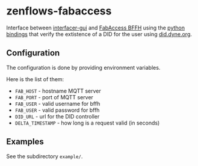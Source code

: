 <!--
SPDX-FileCopyrightText: 2023 Dyne.org foundation

SPDX-License-Identifier: AGPL-3.0-or-later
-->

# zenflows-fabaccess

Interface between [interfacer-gui](https://github.com/interfacerproject/interfacer-gui) and
[FabAccess BFFH](https://gitlab.com/fabinfra/fabaccess/bffh) using the 
[python bindings](https://gitlab.com/fabinfra/fabaccess/pyfabapi) that verify the extistence
of a DID for the user using [did.dyne.org](explorer.did.dyne.org).

## Configuration

The configuration is done by providing environment variables.

Here is the list of them:

* `FAB_HOST` - hostname MQTT server
* `FAB_PORT` - port of MQTT server
* `FAB_USER` - valid username for bffh
* `FAB_USER` - valid password for bffh
* `DID_URL` - url for the DID controller
* `DELTA_TIMESTAMP` - how long is a request valid (in seconds)

## Examples

See the subdirectory `example/`.
